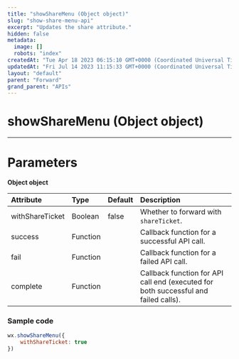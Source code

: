 ```yaml
---
title: "showShareMenu (Object object)"
slug: "show-share-menu-api"
excerpt: "Updates the share attribute."
hidden: false
metadata: 
  image: []
  robots: "index"
createdAt: "Tue Apr 18 2023 06:15:10 GMT+0000 (Coordinated Universal Time)"
updatedAt: "Fri Jul 14 2023 11:15:33 GMT+0000 (Coordinated Universal Time)"
layout: "default"
parent: "Forward"
grand_parent: "APIs"
---
```

# showShareMenu (Object object) 
*** 
# Parameters

**Object object**

| Attribute       | Type     | Default | Description                                                                         |
| :-------------- | :------- | :------ | :---------------------------------------------------------------------------------- |
| withShareTicket | Boolean  | false   | Whether to forward with `shareTicket`.                                              |
| success         | Function |         | Callback function for a successful API call.                                        |
| fail            | Function |         | Callback function for a failed API call.                                            |
| complete        | Function |         | Callback function for API call end (executed for both successful and failed calls). |

### Sample code

```javascript JavaScript
wx.showShareMenu({
	withShareTicket: true
})
```
